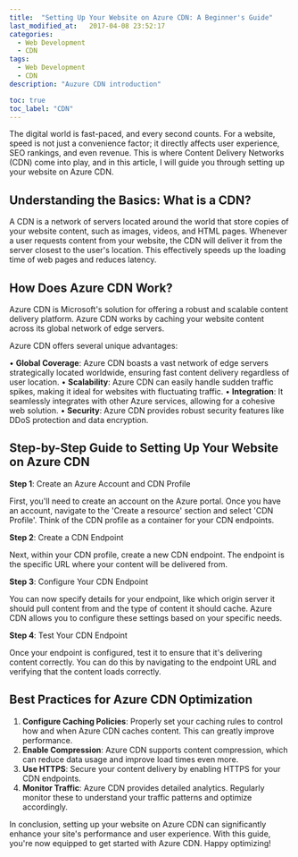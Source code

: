 ```yaml
---
title:  "Setting Up Your Website on Azure CDN: A Beginner's Guide"
last_modified_at:   2017-04-08 23:52:17
categories: 
  - Web Development
  - CDN
tags:
  - Web Development
  - CDN
description: "Auzure CDN introduction"

toc: true
toc_label: "CDN"
---
```



The digital world is fast-paced, and every second counts. For a website, speed is not just a convenience factor; it directly affects user experience, SEO rankings, and even revenue. This is where Content Delivery Networks (CDN) come into play, and in this article, I will guide you through setting up your website on Azure CDN.
 
## Understanding the Basics: What is a CDN?
 
A CDN is a network of servers located around the world that store copies of your website content, such as images, videos, and HTML pages. 
Whenever a user requests content from your website, the CDN will deliver it from the server closest to the user's location. This effectively speeds up the loading time of web pages and reduces latency.
 
## How Does Azure CDN Work?
 
Azure CDN is Microsoft's solution for offering a robust and scalable content delivery platform. Azure CDN works by caching your website content across its global network of edge servers. 
 
Azure CDN offers several unique advantages:
 
• **Global Coverage**: Azure CDN boasts a vast network of edge servers strategically located worldwide, ensuring fast content delivery regardless of user location.
• **Scalability**: Azure CDN can easily handle sudden traffic spikes, making it ideal for websites with fluctuating traffic.
• **Integration**: It seamlessly integrates with other Azure services, allowing for a cohesive web solution.
• **Security**: Azure CDN provides robust security features like DDoS protection and data encryption.
 
## Step-by-Step Guide to Setting Up Your Website on Azure CDN
 
**Step 1**: Create an Azure Account and CDN Profile
 
First, you'll need to create an account on the Azure portal. Once you have an account, navigate to the 'Create a resource' section and select 'CDN Profile'. Think of the CDN profile as a container for your CDN endpoints.
 
**Step 2**: Create a CDN Endpoint
 
Next, within your CDN profile, create a new CDN endpoint. The endpoint is the specific URL where your content will be delivered from.
 
**Step 3**: Configure Your CDN Endpoint
 
You can now specify details for your endpoint, like which origin server it should pull content from and the type of content it should cache. Azure CDN allows you to configure these settings based on your specific needs.
 
**Step 4**: Test Your CDN Endpoint
 
Once your endpoint is configured, test it to ensure that it's delivering content correctly. You can do this by navigating to the endpoint URL and verifying that the content loads correctly.
 
## Best Practices for Azure CDN Optimization
 
1. **Configure Caching Policies**: Properly set your caching rules to control how and when Azure CDN caches content. This can greatly improve performance.
2. **Enable Compression**: Azure CDN supports content compression, which can reduce data usage and improve load times even more.
3. **Use HTTPS**: Secure your content delivery by enabling HTTPS for your CDN endpoints.
4. **Monitor Traffic**: Azure CDN provides detailed analytics. Regularly monitor these to understand your traffic patterns and optimize accordingly.
 
 
In conclusion, setting up your website on Azure CDN can significantly enhance your site's performance and user experience. With this guide, you're now equipped to get started with Azure CDN. Happy optimizing!
